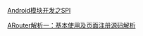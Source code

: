 [Android模块开发之SPI](https://www.jianshu.com/p/deeb39ccdc53)

[ARouter解析一：基本使用及页面注册源码解析](https://www.jianshu.com/p/83990e97e74e)
